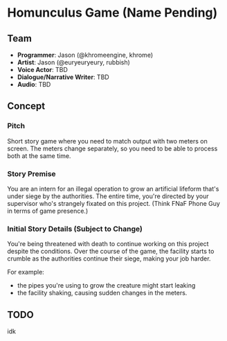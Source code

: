 # Homunculus Game (Name Pending) #
## Team ##
- **Programmer**: Jason (@khromeengine, khrome)
- **Artist**: Jason (@euryeuryeury, rubbish)
- **Voice Actor**: TBD
- **Dialogue/Narrative Writer**: TBD
- **Audio**: TBD

## Concept ##

### Pitch ###
Short story game where you need to match output with two meters on screen. The meters change separately, so you need to be able to process both at the same time. 

### Story Premise ### 
You are an intern for an illegal operation to grow an artificial lifeform that's under siege by the authorities. The entire time, you're directed by your supervisor who's strangely fixated on this project. (Think FNaF Phone Guy in terms of game presence.) 

### Initial Story Details (Subject to Change) ###
You're being threatened with death to continue working on this project despite the conditions. Over the course of the game, the facility starts to crumble as the authorities continue their siege, making your job harder.

For example: 
- the pipes you're using to grow the creature might start leaking
- the facility shaking, causing sudden changes in the meters.

## TODO ##
idk
